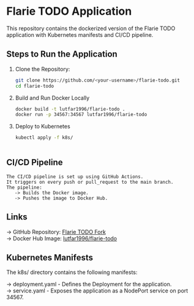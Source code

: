 # Flarie TODO Application


This repository contains the dockerized version of the Flarie TODO application with Kubernetes manifests and CI/CD pipeline.


## Steps to Run the Application


1. Clone the Repository:
   ```bash
   git clone https://github.com/<your-username>/flarie-todo.git
   cd flarie-todo

2. Build and Run Docker Locally
   ```bash
   docker build -t lutfar1996/flarie-todo .
   docker run -p 34567:34567 lutfar1996/flarie-todo

3. Deploy to Kubernetes
   ```bash
   kubectl apply -f k8s/
 
## CI/CD Pipeline
    The CI/CD pipeline is set up using GitHub Actions.
    It triggers on every push or pull_request to the main branch.
    The pipeline:
       -> Builds the Docker image.
       -> Pushes the image to Docker Hub.

## Links
 -> GitHub Repository: [Flarie TODO Fork](https://github.com/Lutfar1996/flarie-todo.git)<br/>
 -> Docker Hub Image: [lutfar1996/flarie-todo](https://hub.docker.com/repository/docker/lutfar1996/flarie-todo)       
 
## Kubernetes Manifests
  The k8s/ directory contains the following manifests:

   -> deployment.yaml - Defines the Deployment for the application.<br/>
   -> service.yaml - Exposes the application as a NodePort service on port 34567. 